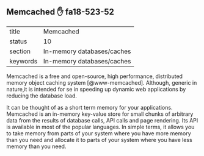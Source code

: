 ## Memcached :hand: fa18-523-52


|          |                            |
| -------- | -------------------------- |
| title    | Memcached                  | 
| status   | 10                         |
| section  | In-memory databases/caches |
| keywords | In-memory databases/caches |



Memcached is a free and open-source, high performance, distributed
memory object caching system [@www-memcached].  Although,
generic in nature,it is intended for se in speeding up dynamic web
applications by reducing the database load.

It can be thought of as a short term memory for your applications.
Memcached is an in-memory key-value store for small chunks of
arbitrary data from the results of database calls, API calls and page
rendering. Its API is available in most of the popular languages. In
simple terms, it allows you to take memory from parts of your system
where you have more memory than you need and allocate it to parts of
your system where you have less memory than you need.


     

